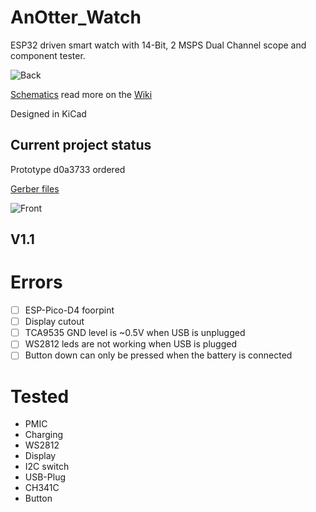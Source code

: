 # AnOtter_Watch

ESP32 driven smart watch with 14-Bit, 2 MSPS Dual Channel scope and component tester.

![Back](https://defeestboek.nl/n/src/155173949675.jpg "AnOtter_Watch back")

[Schematics](/schematics_V1.1/anotterwatch.pdf) read more on the [Wiki](https://wiki.badge.team/AnOtter_Watch)

Designed in KiCad

## Current project status

Prototype d0a3733 ordered

[Gerber files](/gerber_V1.0.zip)

![Front](https://defeestboek.nl/n/src/155173954356.jpg "AnOtter_Watch front")

## V1.1

# Errors

 - [ ] ESP-Pico-D4 foorpint
 - [ ] Display cutout
 - [ ] TCA9535 GND level is ~0.5V when USB is unplugged
 - [ ] WS2812 leds are not working when USB is plugged
 - [ ] Button down can only be pressed when the battery is connected
 
# Tested
  
  - PMIC
  - Charging
  - WS2812
  - Display
  - I2C switch
  - USB-Plug
  - CH341C
  - Button
